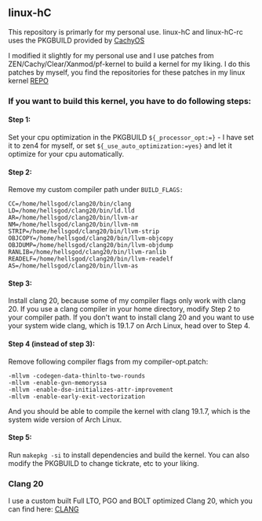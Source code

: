 ## linux-hC

This repository is primarly for my personal use. linux-hC and linux-hC-rc uses the PKGBUILD provided by [CachyOS](https://github.com/CachyOS/linux-cachyos)

I modified it slightly for my personal use and I use patches from ZEN/Cachy/Clear/Xanmod/pf-kernel to build a kernel for my liking. I do this patches by myself, you find the repositories for these patches in my linux kernel [REPO](https://github.com/hellsgod/linux)

### If you want to build this kernel, you have to do following steps:

#### Step 1:
Set your cpu optimization in the PKGBUILD `${_processor_opt:=}` - I have set it to zen4 for myself, or set `${_use_auto_optimization:=yes}` and let it optimize for your cpu automatically.

#### Step 2:
Remove my custom compiler path under `BUILD_FLAGS:`
```
CC=/home/hellsgod/clang20/bin/clang
LD=/home/hellsgod/clang20/bin/ld.lld
AR=/home/hellsgod/clang20/bin/llvm-ar
NM=/home/hellsgod/clang20/bin/llvm-nm
STRIP=/home/hellsgod/clang20/bin/llvm-strip
OBJCOPY=/home/hellsgod/clang20/bin/llvm-objcopy
OBJDUMP=/home/hellsgod/clang20/bin/llvm-objdump
RANLIB=/home/hellsgod/clang20/bin/llvm-ranlib
READELF=/home/hellsgod/clang20/bin/llvm-readelf
AS=/home/hellsgod/clang20/bin/llvm-as
```
#### Step 3:
Install clang 20, because some of my compiler flags only work with clang 20. If you use a clang compiler in your home directory, modify Step 2 to your compiler path. If you don't want to install clang 20 and you want to use your system wide clang, which is 19.1.7 on Arch Linux, head over to Step 4.

#### Step 4 (instead of step 3):
Remove following compiler flags from my compiler-opt.patch:
```
-mllvm -codegen-data-thinlto-two-rounds
-mllvm -enable-gvn-memoryssa
-mllvm -enable-dse-initializes-attr-improvement
-mllvm -enable-early-exit-vectorization
```
And you should be able to compile the kernel with clang 19.1.7, which is the system wide version of Arch Linux.

#### Step 5:
Run `makepkg -si` to install dependencies and build the kernel. You can also modify the PKGBUILD to change tickrate, etc to your liking.

### Clang 20
I use a custom built Full LTO, PGO and BOLT optimized Clang 20, which you can find here: [CLANG](https://github.com/Mandi-Sa/clang/releases)


